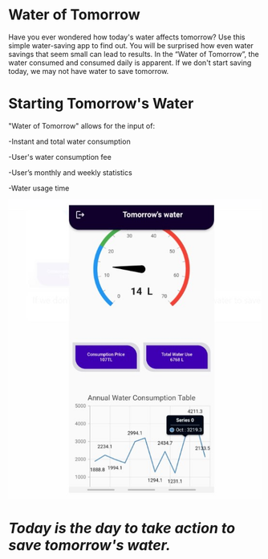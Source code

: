 # Water of Tomorrow
 
Have you ever wondered how today's water affects tomorrow? Use this simple water-saving app to find out. You will be surprised how even water savings that seem small can lead to results.
In the “Water of Tomorrow”, the water consumed and consumed daily is apparent. If we don't start saving today, we may not have water to save tomorrow.
# Starting Tomorrow's Water
"Water of Tomorrow" allows for the input of:

-Instant and total water consumption

-User's water consumption fee

-User’s monthly and weekly statistics

-Water usage time

![alt text](https://github.com/iremozcann/TomorrowsWater-1/blob/main/icon/watreroftomorrow.jpg)

# *Today is the day to take action to save tomorrow's water.*
